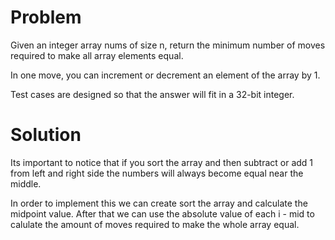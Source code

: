 # Problem

Given an integer array nums of size n, return the minimum number of moves required to make all array elements equal.

In one move, you can increment or decrement an element of the array by 1.

Test cases are designed so that the answer will fit in a 32-bit integer.

# Solution

Its important to notice that if you sort the array and then subtract or add 1 from left and right side the numbers will always become equal near the middle.

In order to implement this we can create sort the array and calculate the midpoint value. After that we can use the absolute value of each i - mid to calulate the amount of moves required to make the whole array equal.